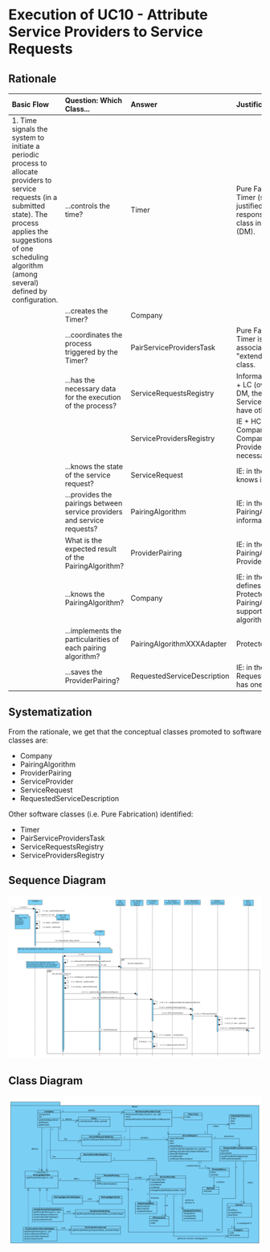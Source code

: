 # Execution of UC10 - Attribute Service Providers to Service Requests

## Rationale

| Basic Flow | Question: Which Class... | Answer | Justification |
|:-------------------------------------------------------------------------------------------------------|:------------------------------------------------------------|:-----------------------------------------------|:---------------------------------------------------------------------------------------------------------------------|
| 1. Time signals the system to initiate a periodic process to allocate providers to service requests (in a submitted state). The process applies the suggestions of one scheduling algorithm (among several) defined by configuration. | ...controls the time? | Timer | Pure Fabrication: use of a Timer (scheduler) - it is not justified to attribute this responsibility to any existing class in the Domain Model (DM). |
|| ...creates the Timer? | Company ||
|| ...coordinates the process triggered by the Timer? | PairServiceProvidersTask | Pure Fabrication: the use of a Timer is based on its association with a class that "extends" the TimerTask class. |
|| ...has the necessary data for the execution of the process? | ServiceRequestsRegistry | Information Expert (IE) + HC + LC (over Company): in the DM, the Company has Service Requests, which have other necessary data. |
||| ServiceProvidersRegistry | IE + HC + LC (over Company): in the DM, the Company has Service Providers, which have other necessary data. |
|| ...knows the state of the service request? | ServiceRequest | IE: in the DM, ServiceRequest knows its own request status. |
|| ...provides the pairings between service providers and service requests? | PairingAlgorithm | IE: in the DM, PairingAlgorithm offers that information. | 
|| What is the expected result of the PairingAlgorithm? | ProviderPairing | IE: in the DM, PairingAlgorithm offers ProviderPairing. |
|| ...knows the PairingAlgorithm? | Company | IE: in the DM, Company defines PairingAlgorithm. Protected Variation over PairingAlgorithm in order to support various pairing algorithms. |
|| ...implements the particularities of each pairing algorithm? | PairingAlgorithmXXXAdapter | Protected Variation + Adapter |
|| ...saves the ProviderPairing? | RequestedServiceDescription | IE: in the DM, RequestedServiceDescription has one ProviderPairing. |


## Systematization ##

From the rationale, we get that the conceptual classes promoted to software classes are:

 * Company
 * PairingAlgorithm
 * ProviderPairing
 * ServiceProvider
 * ServiceRequest
 * RequestedServiceDescription

Other software classes (i.e. Pure Fabrication) identified:

 * Timer
 * PairServiceProvidersTask
 * ServiceRequestsRegistry
 * ServiceProvidersRegistry

##	Sequence Diagram

![SD_UC10.png](SD_UC10.png)

##	Class Diagram

![CD_UC10.png](CD_UC10.png)